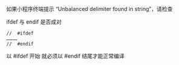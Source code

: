 如果小程序终端提示 “Unbalanced delimiter found in string”，请检查
 
ifdef 与 endif 是否成对
```
//  #ifdef
…………
//  #endif
```
以  #ifdef 开始 就必须以 #endif 结尾才能正常编译